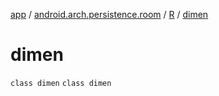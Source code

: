 [app](../../../index.md) / [android.arch.persistence.room](../../index.md) / [R](../index.md) / [dimen](./index.md)

# dimen

`class dimen`
`class dimen`